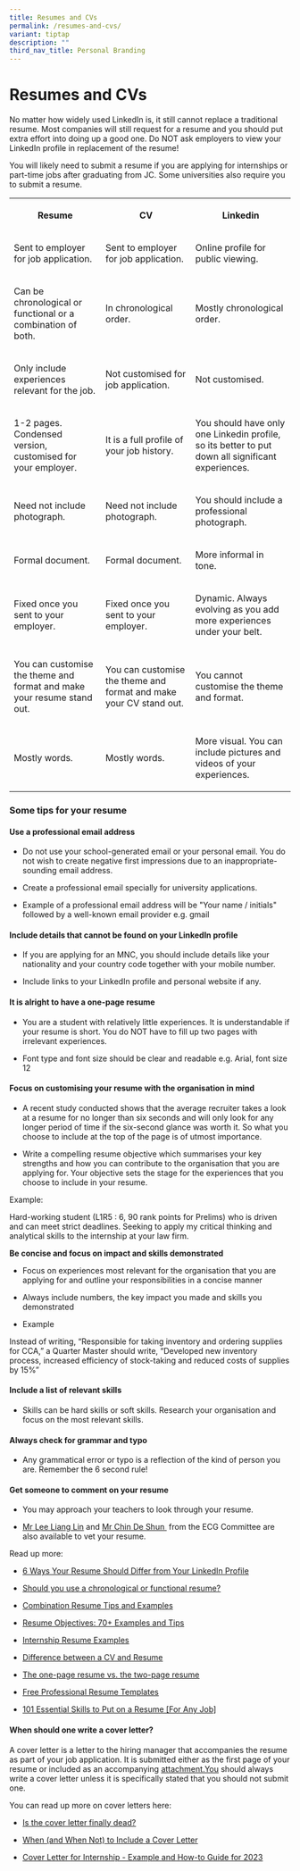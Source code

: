```yaml
---
title: Resumes and CVs
permalink: /resumes-and-cvs/
variant: tiptap
description: ""
third_nav_title: Personal Branding
---
```

<h1>Resumes and CVs</h1>
<p>No matter how widely used LinkedIn is, it still cannot replace a traditional
resume. Most companies will still request for a resume and you should put
extra effort into doing up a good one.​​ Do NOT ask employers to view your
LinkedIn profile in replacement of the resume!</p>
<p>You will likely need to submit a resume if you are applying for internships
or part-time jobs after graduating from JC. Some universities also require
you to submit a resume.</p>
<table style="minWidth: 75px">
<colgroup>
<col>
<col>
<col>
</colgroup>
<tbody>
<tr>
<th rowspan="1" colspan="1">
<p><strong>Resume</strong>
</p>
</th>
<th rowspan="1" colspan="1">
<p><strong>CV</strong>
</p>
</th>
<th rowspan="1" colspan="1">
<p><strong>Linkedin</strong>
</p>
</th>
</tr>
<tr>
<td rowspan="1" colspan="1">
<p>Sent to employer for job application.</p>
</td>
<td rowspan="1" colspan="1">
<p>Sent to employer for job application.</p>
</td>
<td rowspan="1" colspan="1">
<p>Online profile for public viewing.</p>
</td>
</tr>
<tr>
<td rowspan="1" colspan="1">
<p>Can be chronological or functional or a combination of both.</p>
</td>
<td rowspan="1" colspan="1">
<p>In chronological order.</p>
</td>
<td rowspan="1" colspan="1">
<p>Mostly chronological order.</p>
</td>
</tr>
<tr>
<td rowspan="1" colspan="1">
<p>Only include experiences relevant for the job.</p>
</td>
<td rowspan="1" colspan="1">
<p>Not customised for job application.</p>
</td>
<td rowspan="1" colspan="1">
<p>Not customised.</p>
</td>
</tr>
<tr>
<td rowspan="1" colspan="1">
<p>1-2 pages. Condensed version, customised for your employer.</p>
</td>
<td rowspan="1" colspan="1">
<p>It is a full profile of your job history.</p>
</td>
<td rowspan="1" colspan="1">
<p>You should have only one Linkedin profile, so its better to put down all
significant experiences.</p>
</td>
</tr>
<tr>
<td rowspan="1" colspan="1">
<p>Need not include photograph.</p>
</td>
<td rowspan="1" colspan="1">
<p>Need not include photograph.</p>
</td>
<td rowspan="1" colspan="1">
<p>You should include a professional photograph.</p>
</td>
</tr>
<tr>
<td rowspan="1" colspan="1">
<p>Formal document.</p>
</td>
<td rowspan="1" colspan="1">
<p>Formal document.</p>
</td>
<td rowspan="1" colspan="1">
<p>More informal in tone.</p>
</td>
</tr>
<tr>
<td rowspan="1" colspan="1">
<p>Fixed once you sent to your employer.</p>
</td>
<td rowspan="1" colspan="1">
<p>Fixed once you sent to your employer.</p>
</td>
<td rowspan="1" colspan="1">
<p>Dynamic. Always evolving as you add more experiences under your belt.</p>
</td>
</tr>
<tr>
<td rowspan="1" colspan="1">
<p>You can customise the theme and format and make your resume stand out.</p>
</td>
<td rowspan="1" colspan="1">
<p>You can customise the theme and format and make your CV stand out.</p>
</td>
<td rowspan="1" colspan="1">
<p>You cannot customise the theme and format.</p>
</td>
</tr>
<tr>
<td rowspan="1" colspan="1">
<p>Mostly words.</p>
</td>
<td rowspan="1" colspan="1">
<p>Mostly words.</p>
</td>
<td rowspan="1" colspan="1">
<p>More visual. You can include pictures and videos of your experiences.</p>
</td>
</tr>
</tbody>
</table>
<h3>Some tips for your resume</h3>
<h4>Use a professional email address</h4>
<ul>
<li>
<p>Do not use your school-generated email or your personal email. You do
not wish to create negative first impressions due to an inappropriate-sounding
email address.</p>
</li>
<li>
<p>Create a professional email specially for university applications.</p>
</li>
<li>
<p>Example of a professional email address will be "Your name / initials"
followed by a well-known email provider e.g. gmail</p>
</li>
</ul>
<h4>Include details that cannot be found on your LinkedIn profile</h4>
<ul>
<li>
<p>If you are applying for an MNC, you should include details like your nationality
and your country code together with your mobile number.</p>
</li>
<li>
<p>Include links to your LinkedIn profile and personal website if any.</p>
</li>
</ul>
<h4>It is alright to have a one-page resume</h4>
<ul>
<li>
<p>You are a student with relatively little experiences. It is understandable
if your resume is short. You do NOT have to fill up two pages with irrelevant
experiences.</p>
</li>
<li>
<p>Font type and font size should be clear and readable e.g. Arial, font
size 12</p>
</li>
</ul>
<h4>Focus on customising your resume with the organisation in mind</h4>
<ul>
<li>
<p>A recent study conducted shows that the average recruiter takes a look
at a resume for no longer than six seconds and will only look for any longer
period of time if the six-second glance was worth it. So what you choose
to include at the top of the page is of utmost importance.</p>
</li>
<li>
<p>Write a compelling resume objective which summarises your key strengths
and how you can contribute to the organisation that you are applying for.
Your objective sets the stage for the experiences that you choose to include
in your resume.</p>
</li>
</ul>
<p>Example:</p>
<p>Hard-working student (L1R5 : 6, 90 rank points for Prelims) who is driven
and can meet strict deadlines. Seeking to apply my critical thinking and
analytical skills to the internship at your law firm.&nbsp;</p>
<p><strong>Be concise and focus on impact and skills demonstrated</strong>
</p>
<ul>
<li>
<p>Focus on experiences most relevant for the organisation that you are applying
for and outline your responsibilities in a concise manner</p>
</li>
<li>
<p>Always include numbers, the key impact you made and skills you demonstrated</p>
</li>
<li>
<p>Example</p>
</li>
</ul>
<p>Instead of writing, “Responsible for taking inventory and ordering supplies
for CCA,” a Quarter Master should write, “Developed new inventory process,
increased efficiency of stock-taking and reduced costs of supplies by 15%”</p>
<h4>Include a list of relevant skills</h4>
<ul>
<li>
<p>Skills can be hard skills or soft skills. Research your organisation and
focus on the most relevant skills.</p>
</li>
</ul>
<h4>Always check for grammar and typo</h4>
<ul>
<li>
<p>Any grammatical error or typo is a reflection of the kind of person you
are. Remember the 6 second rule!</p>
</li>
</ul>
<h4>Get someone to comment on your resume</h4>
<ul>
<li>
<p>You may approach your teachers to look through your resume.</p>
</li>
<li>
<p><a href="mailto:lee_liang_lin@moe.edu.sg" class="wixui-rich-text__text" rel="noopener noreferrer nofollow" target="_self"><u>Mr Lee Liang Lin</u></a> and
<a href="mailto:chin_de_shun@moe.edu.sg" class="wixui-rich-text__text" rel="noopener noreferrer nofollow" target="_self"><u>Mr Chin De Shun</u>
</a>&nbsp;from the ECG Committee are also available to vet your resume.</p>
</li>
</ul>
<p>Read up more:</p>
<ul>
<li>
<p><a href="https://www.vault.com/blogs/resumes-cover-letters/6-ways-your-resume-should-differ-from-your-linkedin-profile" class="wixui-rich-text__text" rel="noreferrer noopener" target="_blank"><u>6 Ways Your Resume Should Differ from Your LinkedIn Profile</u></a>
</p>
</li>
<li>
<p><a href="https://www.monster.com/career-advice/article/chronological-resume-or-functional-resume" class="wixui-rich-text__text" rel="noreferrer noopener" target="_blank"><u>Should you use a chronological or functional resume?</u></a>
</p>
</li>
<li>
<p><a href="https://www.indeed.com/career-advice/resumes-cover-letters/combination-resume-tips-and-examples" class="wixui-rich-text__text" rel="noreferrer noopener" target="_blank"><u>Combination Resume Tips and Examples</u></a>
</p>
</li>
<li>
<p><a href="https://www.indeed.com/career-advice/resumes-cover-letters/resume-objective-examples" class="wixui-rich-text__text" rel="noreferrer noopener" target="_blank"><u>Resume Objectives: 70+ Examples and Tips</u></a>
</p>
</li>
<li>
<p><a href="https://resumegenius.com/resume-samples/internship-resume-example" class="wixui-rich-text__text" rel="noreferrer noopener" target="_blank"><u>Internship Resume Examples</u></a>
</p>
</li>
<li>
<p><a href="https://www.linkedin.com/pulse/difference-between-cv-resume-kailash-shahani/" class="wixui-rich-text__text" rel="noreferrer noopener" target="_blank"><u>Difference between a CV and Resume</u></a>
</p>
</li>
<li>
<p><a href="https://www.monster.com/career-advice/article/one-page-or-two-page-resume" class="wixui-rich-text__text" rel="noreferrer noopener" target="_blank"><u>The one-page resume vs. the two-page resume</u></a>
</p>
</li>
<li>
<p><a href="https://www.myperfectresume.com/resume-templates" class="wixui-rich-text__text" rel="noreferrer noopener" target="_blank"><u>Free Professional Resume Templates</u></a>
</p>
</li>
<li>
<p><a href="https://novoresume.com/career-blog/most-important-skills-to-put-on-your-resume" class="wixui-rich-text__text" rel="noreferrer noopener" target="_blank"><u>101 Essential Skills to Put on a Resume [For Any Job]</u></a>
</p>
</li>
</ul>
<h4>When should one write a cover letter?</h4>
<p>A cover letter is a letter to the hiring manager that accompanies the
resume as part of your job application. It is submitted either as the first
page of your resume or included as an accompanying <a href="mailto:lee_liang_lin@moe.edu.sg" rel="noopener noreferrer nofollow" target="_blank">attachment.You</a> should always
write a cover letter unless it is specifically stated that you should not
submit one.</p>
<p>You can read up more on cover letters here:</p>
<ul>
<li>
<p><a href="https://www.monster.com/career-advice/article/do-you-still-need-a-cover-letter" class="wixui-rich-text__text" rel="noreferrer noopener" target="_blank"><u>Is the cover letter finally dead?</u></a>
</p>
</li>
<li>
<p><a href="https://www.thebalancecareers.com/should-you-include-a-cover-letter-if-it-s-not-required-2060291" class="wixui-rich-text__text" rel="noreferrer noopener" target="_blank"><u>When (and When Not) to Include a Cover Letter</u></a>
</p>
</li>
<li>
<p><a href="https://novoresume.com/career-blog/how-to-write-a-cover-letter-for-an-internship" class="wixui-rich-text__text" rel="noreferrer noopener" target="_blank"><u>Cover Letter for Internship - Example and How-to Guide for 2023</u></a>
</p>
</li>
</ul>
<p></p>